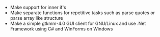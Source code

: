 - Make support for inner if's
- Make separate functions for repetitive tasks such as parse quotes or parse array like structure
- Make a simple gtkmm-4.0 GUI client for GNU/Linux and use .Net Framework using C# and WinForms on Windows